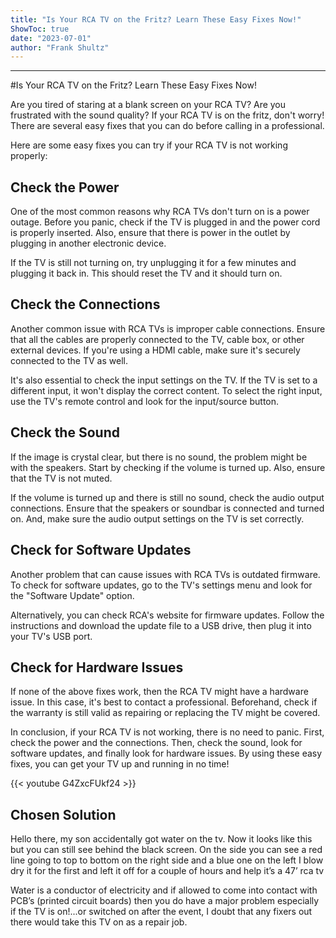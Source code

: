 ```yaml
---
title: "Is Your RCA TV on the Fritz? Learn These Easy Fixes Now!"
ShowToc: true 
date: "2023-07-01"
author: "Frank Shultz"
---
```

*****
#Is Your RCA TV on the Fritz? Learn These Easy Fixes Now!

Are you tired of staring at a blank screen on your RCA TV? Are you frustrated with the sound quality? If your RCA TV is on the fritz, don't worry! There are several easy fixes that you can do before calling in a professional.

Here are some easy fixes you can try if your RCA TV is not working properly:

## Check the Power

One of the most common reasons why RCA TVs don't turn on is a power outage. Before you panic, check if the TV is plugged in and the power cord is properly inserted. Also, ensure that there is power in the outlet by plugging in another electronic device.

If the TV is still not turning on, try unplugging it for a few minutes and plugging it back in. This should reset the TV and it should turn on.

## Check the Connections

Another common issue with RCA TVs is improper cable connections. Ensure that all the cables are properly connected to the TV, cable box, or other external devices. If you're using a HDMI cable, make sure it's securely connected to the TV as well.

It's also essential to check the input settings on the TV. If the TV is set to a different input, it won't display the correct content. To select the right input, use the TV's remote control and look for the input/source button.

## Check the Sound

If the image is crystal clear, but there is no sound, the problem might be with the speakers. Start by checking if the volume is turned up. Also, ensure that the TV is not muted.

If the volume is turned up and there is still no sound, check the audio output connections. Ensure that the speakers or soundbar is connected and turned on. And, make sure the audio output settings on the TV is set correctly.

## Check for Software Updates

Another problem that can cause issues with RCA TVs is outdated firmware. To check for software updates, go to the TV's settings menu and look for the "Software Update" option.

Alternatively, you can check RCA's website for firmware updates. Follow the instructions and download the update file to a USB drive, then plug it into your TV's USB port.

## Check for Hardware Issues

If none of the above fixes work, then the RCA TV might have a hardware issue. In this case, it's best to contact a professional. Beforehand, check if the warranty is still valid as repairing or replacing the TV might be covered.

In conclusion, if your RCA TV is not working, there is no need to panic. First, check the power and the connections. Then, check the sound, look for software updates, and finally look for hardware issues. By using these easy fixes, you can get your TV up and running in no time!

{{< youtube G4ZxcFUkf24 >}} 



## Chosen Solution
 Hello there, my son accidentally got water on the tv.
Now it looks like this but you can still see behind the black screen. On the side you can see a red line going to top to bottom on the right side and a blue one on the left I blow dry it for the first and left it off for a couple of hours and help
it’s a 47’ rca tv

 Water is a conductor of electricity and if allowed to come into contact with PCB’s  (printed circuit boards) then you do have a major problem especially if the TV is on!...or switched on after the event,  I doubt that any fixers out there would take this TV on as a repair job.





